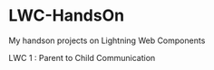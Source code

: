 # LWC-HandsOn
My handson projects on Lightning Web Components

LWC 1 : Parent to Child Communication
